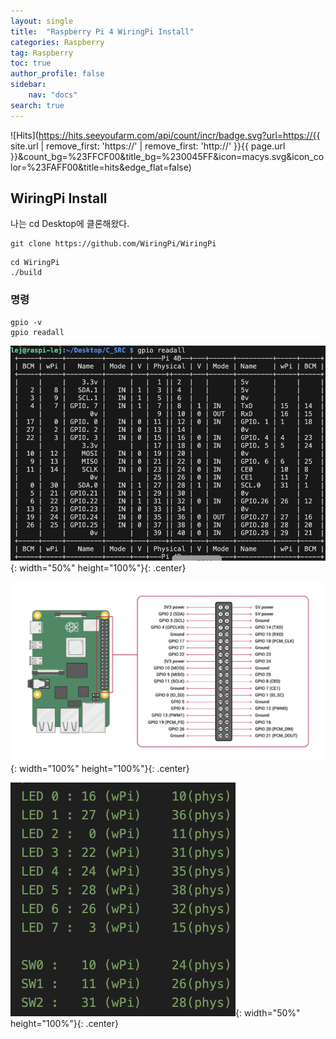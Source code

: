```yaml
---
layout: single
title:  "Raspberry Pi 4 WiringPi Install"
categories: Raspberry
tag: Raspberry
toc: true
author_profile: false
sidebar:
    nav: "docs"
search: true
---
```


![Hits](https://hits.seeyoufarm.com/api/count/incr/badge.svg?url=https://{{ site.url | remove_first: 'https://' | remove_first: 'http://' }}{{ page.url }}&count_bg=%23FFCF00&title_bg=%230045FF&icon=macys.svg&icon_color=%23FAFF00&title=hits&edge_flat=false)

## WiringPi Install  

나는 cd Desktop에 클론해왔다.  
```
git clone https://github.com/WiringPi/WiringPi
```  

```
cd WiringPi
./build
```  

### 명령  

```
gpio -v
gpio readall
```  

![gpio_readall](/images/2024-11-05-Raspberry_class/gpio_readall.png){: width="50%" height="100%"}{: .center}  
  
![raspberry_pin](/images/2024-11-05-Raspberry_class/raspberry_pin.png){: width="100%" height="100%"}{: .center}  
  
![led_sw_num](/images/2024-11-05-Raspberry_class/led_sw_num.png){: width="50%" height="100%"}{: .center}  